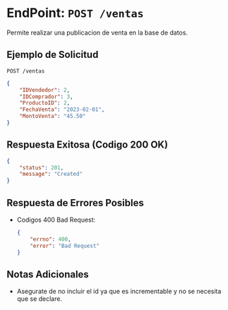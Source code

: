 # EndPoint: `POST /ventas`

Permite realizar una publicacion de venta en la base de datos.

## Ejemplo de Solicitud
```http
POST /ventas
```

```json
{
    "IDVendedor": 2,
    "IDComprador": 3,
    "ProductoID": 2,
    "FechaVenta": "2023-02-01",
    "MontoVenta": "45.50"
}
```

## Respuesta Exitosa (Codigo 200 OK)
```json
{
    "status": 201,
    "message": "Created"
}
```

## Respuesta de Errores Posibles
- Codigos 400 Bad Request:
    ```json
    {
        "errno": 400,
        "error": "Bad Request"
    }
    ```
## Notas Adicionales
- Asegurate de no incluir el id ya que es incrementable y no se necesita que se declare.